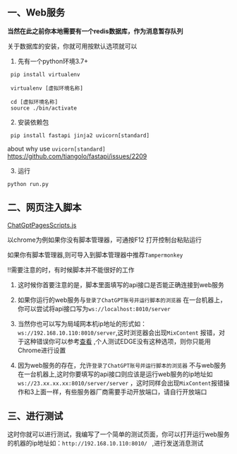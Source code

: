 ## 一、Web服务

**当然在此之前你本地需要有一个redis数据库，作为消息暂存队列**

关于数据库的安装，你就可用按默认选项就可以

1. 先有一个python环境3.7+
  ```shell
   pip install virtualenv
   
   virtualenv [虚拟环境名称] 
   
   cd [虚拟环境名称] 
   source ./bin/activate
   ```
2. 安装依赖包

```shell
 pip install fastapi jinja2 uvicorn[standard]
```

about why use `uvicorn[standard]` https://github.com/tiangolo/fastapi/issues/2209

3. 运行

```shell
python run.py
```

## 二、网页注入脚本

[ChatGptPagesScripts.js](../ChatGptPagesScripts.js)

以chrome为例如果你没有脚本管理器，可通按F12 打开控制台粘贴运行

如果你有脚本管理器,则可导入到脚本管理器中推荐`Tampermonkey`

!!需要注意的时，有时候脚本并不能很好的工作

1. 这时候你首要注意的是，脚本里面填写的api接口是否能正确连接到web服务

2. 如果你运行的web服务与`登录了ChatGPT账号并运行脚本的浏览器`
   在一台机器上，你可以尝试将api接口写为`ws://localhost:8010/server`

3. 当然你也可以写为局域网本机ip地址的形式如：`ws://192.168.10.110:8010/server`,这时浏览器会出现`MixContent`
   报错，对于这种错误你可以参考[查看](https://blog.csdn.net/qq_36657291/article/details/111947175)
   ,个人测试EDGE没有这种选项，则你只能用Chrome进行设置

4. 因为web服务的存在，允许`登录了ChatGPT账号并运行脚本的浏览器`
   不与web服务在一台机器上,这时你要填写的api接口则应该是运行web服务的ip地址如`ws://23.xx.xx.xx:8010/server/server`
   ，这时同样会出现`MixContent`报错操作和3上面一样，有些服务器厂商需要手动开放端口，请自行开放端口

## 三、进行测试

这时你就可以进行测试，我编写了一个简单的测试页面，你可以打开运行web服务的机器的ip地址如：`http://192.168.10.110:8010/ `
,进行发送消息测试

   
   
   



